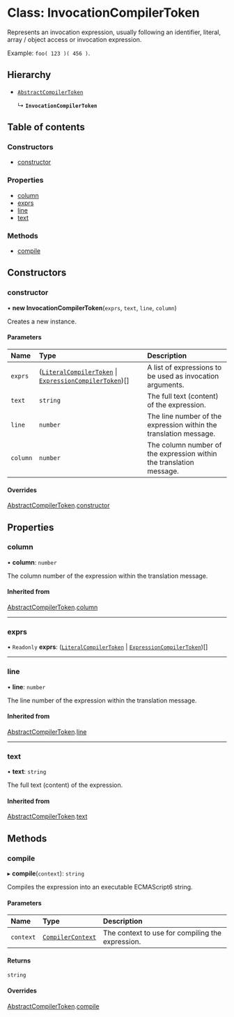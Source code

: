 # Class: InvocationCompilerToken

Represents an invocation expression, usually following an identifier, literal, array / object access or
invocation expression.

Example: `foo( 123 )( 456 )`.

## Hierarchy

- [`AbstractCompilerToken`](AbstractCompilerToken.md)

  ↳ **`InvocationCompilerToken`**

## Table of contents

### Constructors

- [constructor](InvocationCompilerToken.md#constructor)

### Properties

- [column](InvocationCompilerToken.md#column)
- [exprs](InvocationCompilerToken.md#exprs)
- [line](InvocationCompilerToken.md#line)
- [text](InvocationCompilerToken.md#text)

### Methods

- [compile](InvocationCompilerToken.md#compile)

## Constructors

### constructor

• **new InvocationCompilerToken**(`exprs`, `text`, `line`, `column`)

Creates a new instance.

#### Parameters

| Name | Type | Description |
| :------ | :------ | :------ |
| `exprs` | ([`LiteralCompilerToken`](LiteralCompilerToken.md) \| [`ExpressionCompilerToken`](ExpressionCompilerToken.md))[] | A list of expressions to be used as invocation arguments. |
| `text` | `string` | The full text (content) of the expression. |
| `line` | `number` | The line number of the expression within the translation message. |
| `column` | `number` | The column number of the expression within the translation message. |

#### Overrides

[AbstractCompilerToken](AbstractCompilerToken.md).[constructor](AbstractCompilerToken.md#constructor)

## Properties

### column

• **column**: `number`

The column number of the expression within the translation message.

#### Inherited from

[AbstractCompilerToken](AbstractCompilerToken.md).[column](AbstractCompilerToken.md#column)

___

### exprs

• `Readonly` **exprs**: ([`LiteralCompilerToken`](LiteralCompilerToken.md) \| [`ExpressionCompilerToken`](ExpressionCompilerToken.md))[]

___

### line

• **line**: `number`

The line number of the expression within the translation message.

#### Inherited from

[AbstractCompilerToken](AbstractCompilerToken.md).[line](AbstractCompilerToken.md#line)

___

### text

• **text**: `string`

The full text (content) of the expression.

#### Inherited from

[AbstractCompilerToken](AbstractCompilerToken.md).[text](AbstractCompilerToken.md#text)

## Methods

### compile

▸ **compile**(`context`): `string`

Compiles the expression into an executable ECMAScript6 string.

#### Parameters

| Name | Type | Description |
| :------ | :------ | :------ |
| `context` | [`CompilerContext`](CompilerContext.md) | The context to use for compiling the expression. |

#### Returns

`string`

#### Overrides

[AbstractCompilerToken](AbstractCompilerToken.md).[compile](AbstractCompilerToken.md#compile)
